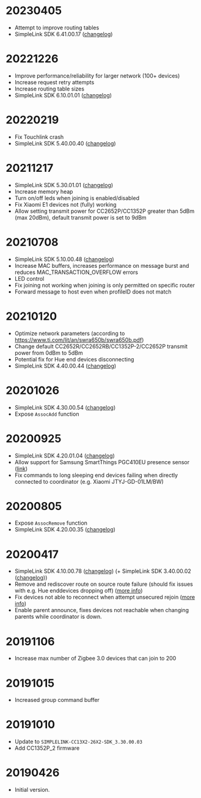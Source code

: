 # 20230405
- Attempt to improve routing tables
- SimpleLink SDK 6.41.00.17 ([changelog](https://software-dl.ti.com/simplelink/esd/simplelink_cc13xx_cc26xx_sdk/6.41.00.17/exports/changelog.html))

# 20221226
- Improve performance/reliability for larger network (100+ devices)
- Increase request retry attempts
- Increase routing table sizes
- SimpleLink SDK 6.10.01.01 ([changelog](https://software-dl.ti.com/simplelink/esd/simplelink_cc13xx_cc26xx_sdk/6.10.01.01/exports/changelog.html))

# 20220219
- Fix Touchlink crash
- SimpleLink SDK 5.40.00.40 ([changelog](https://software-dl.ti.com/simplelink/esd/simplelink_cc13xx_cc26xx_sdk/5.40.00.40/exports/changelog.html))

# 20211217
- SimpleLink SDK 5.30.01.01 ([changelog](https://software-dl.ti.com/simplelink/esd/simplelink_cc13xx_cc26xx_sdk/5.30.01.01/exports/changelog.html))
- Increase memory heap
- Turn on/off leds when joining is enabled/disabled
- Fix Xiaomi E1 devices not (fully) working
- Allow setting transmit power for CC2652P/CC1352P greater than 5dBm (max 20dBm), default transmit power is set to 9dBm

# 20210708
- SimpleLink SDK 5.10.00.48 ([changelog](http://software-dl.ti.com/simplelink/esd/simplelink_cc13x2_26x2_sdk/5.10.00.48/exports/changelog.html))
- Increase MAC buffers, increases performance on message burst and reduces MAC_TRANSACTION_OVERFLOW errors
- LED control
- Fix joining not working when joining is only permitted on specific router
- Forward message to host even when profileID does not match

# 20210120
- Optimize network parameters (according to https://www.ti.com/lit/an/swra650b/swra650b.pdf)
- Change default CC2652R/CC2652RB/CC1352P-2/CC2652P transmit power from 0dBm to 5dBm
- Potential fix for Hue end devices disconnecting
- SimpleLink SDK 4.40.00.44 ([changelog](http://software-dl.ti.com/simplelink/esd/simplelink_cc13x2_26x2_sdk/4.40.00.44/exports/changelog.html))

# 20201026
- SimpleLink SDK 4.30.00.54 ([changelog](http://software-dl.ti.com/simplelink/esd/simplelink_cc13x2_26x2_sdk/4.30.00.54/exports/changelog.html))
- Expose `AssocAdd` function

# 20200925
- SimpleLink SDK 4.20.01.04 ([changelog](http://software-dl.ti.com/simplelink/esd/simplelink_cc13x2_26x2_sdk/4.20.01.04/exports/changelog.html))
- Allow support for Samsung SmartThings PGC410EU presence sensor ([link](https://github.com/Koenkk/zigbee2mqtt/issues/4055))
- Fix commands to long sleeping end devices failing when directly connected to coordinator (e.g. Xiaomi JTYJ-GD-01LM/BW)

# 20200805
- Expose `AssocRemove` function
- SimpleLink SDK 4.20.00.35 ([changelog](http://software-dl.ti.com/simplelink/esd/simplelink_cc13x2_26x2_sdk/4.20.00.35/exports/changelog.html))

# 20200417
- SimpleLink SDK 4.10.00.78 ([changelog](http://software-dl.ti.com/simplelink/esd/simplelink_cc13x2_26x2_sdk/4.10.00.78/exports/changelog.html)) (+ SimpleLink SDK 3.40.00.02 ([changelog](http://software-dl.ti.com/simplelink/esd/simplelink_cc13x2_26x2_sdk/3.40.00.02/exports/changelog.html)))
- Remove and rediscover route on source route failure (should fix issues with e.g. Hue enddevices dropping off) ([more info](https://e2e.ti.com/support/wireless-connectivity/zigbee-and-thread/f/158/t/883629))
- Fix devices not able to reconnect when attempt unsecured rejoin ([more info](https://e2e.ti.com/support/wireless-connectivity/zigbee-and-thread/f/158/p/882650/3265311))
- Enable parent announce, fixes devices not reachable when changing parents while coordinator is down.

# 20191106
- Increase max number of Zigbee 3.0 devices that can join to 200

# 20191015
- Increased group command buffer

# 20191010
- Update to `SIMPLELINK-CC13X2-26X2-SDK_3.30.00.03`
- Add CC1352P_2 firmware

# 20190426
- Initial version.